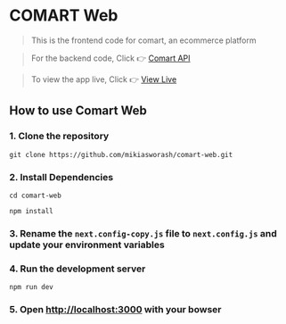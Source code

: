 # COMART Web

> This is the frontend code for comart, an ecommerce platform

> For the backend code, Click 👉 [Comart API](https://github.com/mikiasworash/comart-api)

> To view the app live, Click 👉 [View Live](https://comart-web.vercel.app/)

## How to use Comart Web

### 1. Clone the repository

```
git clone https://github.com/mikiasworash/comart-web.git
```

### 2. Install Dependencies

```
cd comart-web

npm install
```

### 3. Rename the `next.config-copy.js` file to `next.config.js` and update your environment variables

### 4. Run the development server

```
npm run dev
```

### 5. Open [http://localhost:3000](http://localhost:3000) with your bowser
